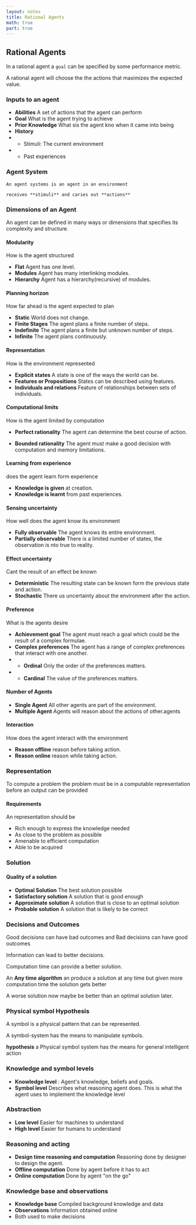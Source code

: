 ```yaml
---
layout: notes
title: Rational Agents
math: true
part: true
---
```


## Rational Agents

In a rational agent a `goal` can be specified by some performance metric.

A rational agent will choose the the actions that maximizes the expected value.

### Inputs to an agent

* **Abilities** A set of actions that the agent can perform
* **Goal** What is the agent trying to achieve
* **Prior Knowledge**  What sis the agent kno when it came into being
* **History** 
* * Stimuli: The current environment
* * Past experiences

### Agent System
    An agent systems is an agent in an environment

    receives **stimuli** and caries out **actions**
  
### Dimensions of an Agent
An agent can be defined in many ways or dimensions that specifies its complexity and structure.

#### Modularity
How is the agent structured
* **Flat** Agent has one level.
* **Modules** Agent has many interlinking modules.
* **Hierarchy** Agent has a hierarchy(recursive) of modules.

#### Planning horizon
How far ahead is the agent expected to plan

* **Static** World does not change.
* **Finite Stages** The agent plans a finite number of steps.
* **Indefinite** The agent plans a finite but unknown number of steps.
* **Infinite** The agent plans continuously.

#### Representation
How is the environment represented
* **Explicit states** A state is one of the ways the world can be.
* **Features or Propositions** States can be described using features.
* **Individuals and relations** Feature of relationships between sets of individuals.
#### Computational limits
How is the agent limited by computation

* **Perfect rationality** The agent can determine the best course of action.

* **Bounded rationality** The agent must make a good decision with computation and memory limitations.

#### Learning from experience
does the agent learn form experience
* **Knowledge is given** at creation.
* **Knowledge is learnt** from past experiences.

#### Sensing uncertainty
How well does the agent know its environment
* **Fully observable** The agent knows its entire environment.
* **Partially observable** There is a limited number of states, the observation is nto true to reality.

#### Effect uncertainty
Cant the result of an effect be known
* **Deterministic** The resulting state can be known form the previous state and action.
* **Stochastic** There us uncertainty about the environment after the action.

#### Preference
What is the agents desire
* **Achievement goal** The agent must reach a goal which could be the result of a complex formulae.
* **Complex preferences** The agent has a range of complex preferences that interact with one another.
* * **Ordinal** Only the order of the preferences matters.
* * **Cardinal** The value of the preferences matters.

#### Number of Agents
* **Single Agent** All other agents are part of the environment.
* **Multiple Agent** Agents will reason about the actions of other.agents

#### Interaction
How does the agent interact with the environment
* **Reason offline** reason before taking action.
* **Reason online** reason while taking action.

### Representation
To compute a problem the problem must be in a computable representation before an output can be provided

#### Requirements
An representation should be 
* Rich enough to express the knowledge needed
* As close to the problem as possible
* Amenable to efficient computation
* Able to be acquired

### Solution
#### Quality of a solution
* **Optimal Solution** The best solution possible
* **Satisfactory solution** A solution that is good enough
* **Approximate solution** A solution that is close to an optimal solution
* **Probable solution** A solution that is likely to be correct

### Decisions and Outcomes
Good decisions can have bad outcomes and Bad decisions can have good outcomes

Information can lead to better decisions.

Computation time can provide a better solution. 

An **Any time algorithm** an produce a solution at any time but given more computation time the solution gets better

A worse solution now maybe be better than an optimal solution later.

### Physical symbol Hypothesis

A symbol is a physical pattern that can be represented.

A symbol-system has the means to manipulate symbols.

**hypothesis** a Physical symbol system has the means for general intelligent action

### Knowledge and symbol levels
* **Knowledge level** : Agent's knowledge, beliefs and goals.
* **Symbol level** Describes what reasoning agent does. This is what the agent uses to implement the knowledge level

### Abstraction
* **Low level** Easier for machines to understand
* **High level** Easier for humans to understand

### Reasoning and acting
* **Design time reasoning and computation** Reasoning done by designer to design the agent.
* **Offline computation** Done by agent before it has to act
* **Online computation** Done by agent "on the go" 
###  Knowledge base and observations
* **Knowledge base** Compiled background knowledge and data
* **Observations** Information obtained online
* Both used to make decisions


